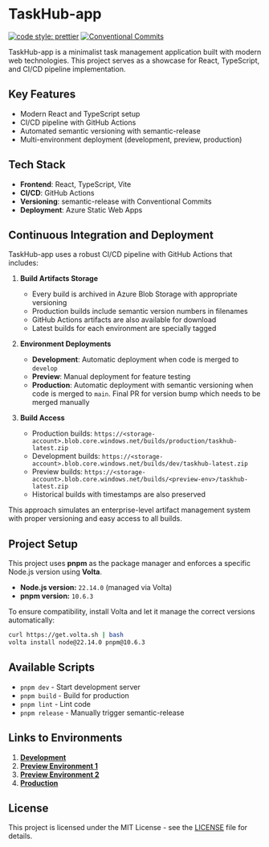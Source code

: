 # TaskHub-app

[![code style: prettier](https://img.shields.io/badge/code_style-prettier-ff69b4.svg)](https://github.com/prettier/prettier) [![Conventional Commits](https://img.shields.io/badge/Conventional%20Commits-1.0.0-yellow.svg)](https://conventionalcommits.org)

TaskHub-app is a minimalist task management application built with modern web technologies. This project serves as a showcase for React, TypeScript, and CI/CD pipeline implementation.

## Key Features

- Modern React and TypeScript setup
- CI/CD pipeline with GitHub Actions
- Automated semantic versioning with semantic-release
- Multi-environment deployment (development, preview, production)

## Tech Stack

- **Frontend**: React, TypeScript, Vite
- **CI/CD**: GitHub Actions
- **Versioning**: semantic-release with Conventional Commits
- **Deployment**: Azure Static Web Apps

## Continuous Integration and Deployment

TaskHub-app uses a robust CI/CD pipeline with GitHub Actions that includes:

1. **Build Artifacts Storage**

   - Every build is archived in Azure Blob Storage with appropriate versioning
   - Production builds include semantic version numbers in filenames
   - GitHub Actions artifacts are also available for download
   - Latest builds for each environment are specially tagged

2. **Environment Deployments**

   - **Development**: Automatic deployment when code is merged to `develop`
   - **Preview**: Manual deployment for feature testing
   - **Production**: Automatic deployment with semantic versioning when code is merged to `main`. Final PR for version bump which needs to be merged manually

3. **Build Access**
   - Production builds: `https://<storage-account>.blob.core.windows.net/builds/production/taskhub-latest.zip`
   - Development builds: `https://<storage-account>.blob.core.windows.net/builds/dev/taskhub-latest.zip`
   - Preview builds: `https://<storage-account>.blob.core.windows.net/builds/<preview-env>/taskhub-latest.zip`
   - Historical builds with timestamps are also preserved

This approach simulates an enterprise-level artifact management system with proper versioning and easy access to all builds.

## Project Setup

This project uses **pnpm** as the package manager and enforces a specific Node.js version using **Volta**.

- **Node.js version:** `22.14.0` (managed via Volta)
- **pnpm version:** `10.6.3`

To ensure compatibility, install Volta and let it manage the correct versions automatically:

```sh
curl https://get.volta.sh | bash
volta install node@22.14.0 pnpm@10.6.3
```

## Available Scripts

- `pnpm dev` - Start development server
- `pnpm build` - Build for production
- `pnpm lint` - Lint code
- `pnpm release` - Manually trigger semantic-release

## Links to Environments

1. **[Development](https://green-grass-07a60cd00.6.azurestaticapps.net)**
2. **[Preview Environment 1](https://wonderful-stone-059600500-preview1.eastasia.6.azurestaticapps.net)**
3. **[Preview Environment 2](https://wonderful-stone-059600500-preview2.eastasia.6.azurestaticapps.net/)**
4. **[Production](https://kind-water-0ea27f900.6.azurestaticapps.net)**

## License

This project is licensed under the MIT License - see the [LICENSE](./LICENSE) file for details.
